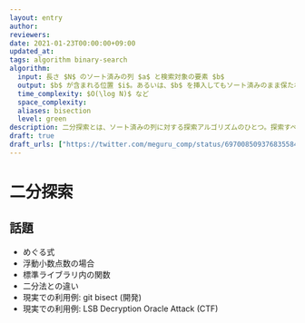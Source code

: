 ```yaml
---
layout: entry
author:
reviewers:
date: 2021-01-23T00:00:00+09:00
updated_at:
tags: algorithm binary-search
algorithm:
  input: 長さ $N$ のソート済みの列 $a$ と検索対象の要素 $b$
  output: $b$ が含まれる位置 $i$。あるいは、$b$ を挿入してもソート済みのまま保たれるような区間 $\lbrack l, r)$
  time_complexity: $O(\log N)$ など
  space_complexity:
  aliases: bisection
  level: green
description: 二分探索とは、ソート済みの列に対する探索アルゴリズムのひとつ。探索すべき区間の中央の要素を調べることで探索すべき区間の長さを半々にし、区間の長さ $N$ に対し $O(\log N)$ で位置を特定する。
draft: true
draft_urls: ["https://twitter.com/meguru_comp/status/697008509376835584"]
---
```


# 二分探索

## 話題

-   めぐる式
-   浮動小数点数の場合
-   標準ライブラリ内の関数
-   二分法との違い
-   現実での利用例: git bisect (開発)
-   現実での利用例: LSB Decryption Oracle Attack (CTF)
